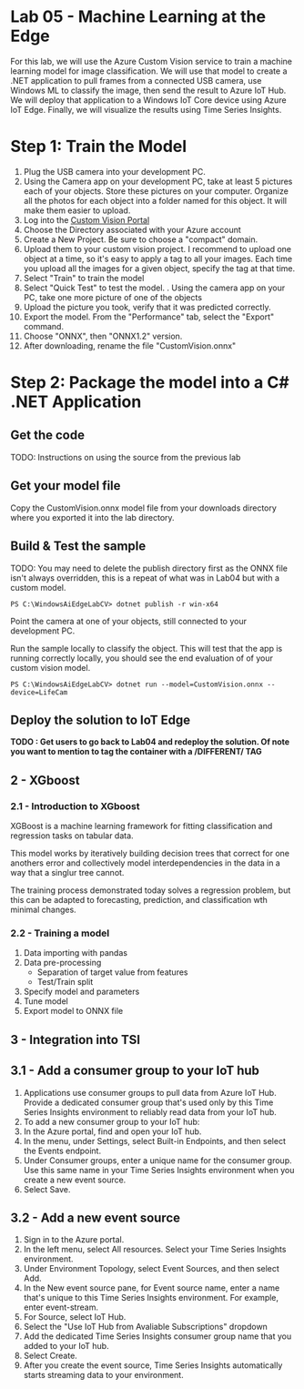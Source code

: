 # Lab 05 - Machine Learning at the Edge


For this lab, we will use the Azure Custom Vision service to train a machine learning model for image classification. We will use that model to create a .NET application to pull frames from a connected USB camera, use Windows ML to classify the image, then send the result to Azure IoT Hub. We will deploy that application to a Windows IoT Core device using Azure IoT Edge. Finally, we will visualize the results using Time Series Insights.


# Step 1: Train the Model

1. Plug the USB camera into your development PC.
1. Using the Camera app on your development PC, take at least 5 pictures each of your objects. Store these pictures on your computer. Organize all the photos for each object into a folder named for this object. It will make them easier to upload.
1. Log into the [Custom Vision Portal](https://www.customvision.ai/)
1. Choose the Directory associated with your Azure account
1. Create a New Project. Be sure to choose a "compact" domain.
1. Upload them to your custom vision project. I recommend to upload one object at a time, so it's easy to apply a tag to all your images. Each time you upload all the images for a given object, specify the tag at that time.
1. Select "Train" to train the model
1. Select "Quick Test" to test the model.
. Using the camera app on your PC, take one more picture of one of the objects
1. Upload the picture you took, verify that it was predicted correctly.
1. Export the model. From the "Performance" tab, select the "Export" command.
1. Choose "ONNX", then "ONNX1.2" version.
1. After downloading, rename the file "CustomVision.onnx"

# Step 2: Package the model into a C# .NET Application

## Get the code

TODO: Instructions on using the source from the previous lab

## Get your model file

Copy the CustomVision.onnx model file from your downloads directory where you exported it into the lab directory.

## Build & Test the sample

TODO: You may need to delete the publish directory first as the ONNX file isn't always overridden, this is a repeat of what was in Lab04 but with a custom model.

```
PS C:\WindowsAiEdgeLabCV> dotnet publish -r win-x64
```

Point the camera at one of your objects, still connected to your development PC.

Run the sample locally to classify the object. This will test that the app is running correctly locally, you should see the end evaluation of of your custom vision model.

```
PS C:\WindowsAiEdgeLabCV> dotnet run --model=CustomVision.onnx --device=LifeCam
```

## Deploy the solution to IoT Edge

**TODO : Get users to go back to Lab04 and redeploy the solution. Of note you want to mention to tag the container with a /DIFFERENT/ TAG**

## 2 - XGboost

### 2.1 - Introduction to XGboost

XGBoost is a machine learning framework for fitting classification and regression tasks on tabular data. 

This model works by iteratively building decision trees that correct for one anothers error and collectively model interdependencies in the data in a way that a singlur tree cannot.

The training process demonstrated today solves a regression problem, but this can be adapted to forecasting, prediction, and classification wth minimal changes.

### 2.2 - Training a model

1. Data importing with pandas
1. Data pre-processing 
	- Separation of target value from features
	- Test/Train split
1. Specify model and parameters
1. Tune model
1. Export model to ONNX file


## 3 - Integration into TSI

## 3.1 - Add a consumer group to your IoT hub
1. Applications use consumer groups to pull data from Azure IoT Hub. Provide a dedicated consumer group that's used only by this Time Series Insights environment to reliably read data from your IoT hub.
1. To add a new consumer group to your IoT hub:
1. In the Azure portal, find and open your IoT hub.
1. In the menu, under Settings, select Built-in Endpoints, and then select the Events endpoint.
1. Under Consumer groups, enter a unique name for the consumer group. Use this same name in your Time Series Insights environment when you create a new event source.
1. Select Save.

## 3.2 - Add a new event source
1. Sign in to the Azure portal.
2. In the left menu, select All resources. Select your Time Series Insights environment.
3. Under Environment Topology, select Event Sources, and then select Add.
4. In the New event source pane, for Event source name, enter a name that's unique to this Time Series Insights environment. For example, enter event-stream.
5. For Source, select IoT Hub.
6. Select the "Use IoT Hub from Avaliable Subscriptions" dropdown
7. Add the dedicated Time Series Insights consumer group name that you added to your IoT hub.
8. Select Create.
9. After you create the event source, Time Series Insights automatically starts streaming data to your environment.
